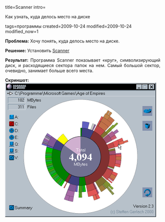 title=Scanner
intro=<p>Как узнать, куда делось место на диске</p>
tags=программы
created=2009-10-24
modified=2009-10-24
modified_now=1

<div>
<b>Проблема:</b>&nbsp;Хочу понять, куда делось место на диске.</p>
<p style="text-align: justify; "><b>Решение:</b>&nbsp;Установить <a href="http://steffengerlach.de/freeware/" class="">Scanner</a>
</p>
<p style="text-align: justify; "><b>Результат:</b>&nbsp;Программа Scanner показывает «круг», символизирующий диск, и расходящиеся сектора папок на нем. Самый большой сектор, очевидно, занимает больше всего места.</p>
<p style="text-align: justify; "><b>Скриншот:</b>
<br>
<img src="scanner.gif" title="" style="height: 435px; width: 490px; position: relative; margin: 0px; resize: none; zoom: 1; display: inline-block; top: 0px; left: 0px; " class="">
<br>
</p>
</div>
